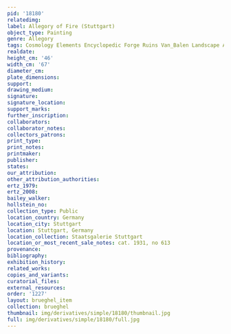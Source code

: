 ```yaml
---
pid: '18180'
relatedimg: 
label: Allegory of Fire (Stuttgart)
object_type: Painting
genre: Allegory
tags: Cosmology Elements Encyclopedic Forge Ruins Van_Balen Landscape Armor
realdate: 
height_cm: '46'
width_cm: '67'
diameter_cm: 
plate_dimensions: 
support: 
drawing_medium: 
signature: 
signature_location: 
support_marks: 
further_inscription: 
collaborators: 
collaborator_notes: 
collectors_patrons: 
print_type: 
print_notes: 
printmaker: 
publisher: 
states: 
our_attribution: 
other_attribution_authorities: 
ertz_1979: 
ertz_2008: 
bailey_walker: 
hollstein_no: 
collection_type: Public
location_country: Germany
location_city: Stuttgart
location: Stuttgart, Germany
location_collection: Staatsgalerie Stuttgart
location_or_most_recent_sale_notes: cat. 1931, no 613
provenance: 
bibliography: 
exhibition_history: 
related_works: 
copies_and_variants: 
curatorial_files: 
external_resources: 
order: '1227'
layout: brueghel_item
collection: brueghel
thumbnail: img/derivatives/simple/18180/thumbnail.jpg
full: img/derivatives/simple/18180/full.jpg
---
```

